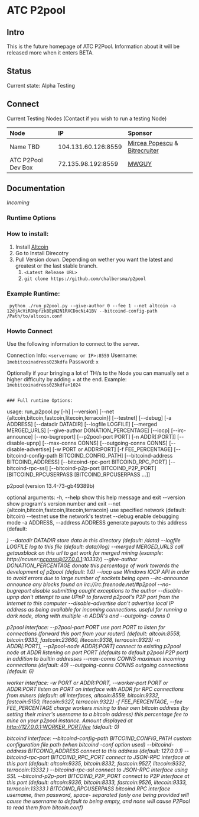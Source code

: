# ATC P2pool

## Intro

This is the future homepage of ATC P2Pool. Information about it will be released more when it enters BETA.

## Status
Current state: Alpha Testing

## Connect 

Current Testing Nodes (Contact if you wish to run a testing Node)

| Node		| IP					| Sponsor								|
|:----------|:----------------------|:--------------------------------------|
| Name TBD  | 104.131.60.126:8559	| [Mircea Popescu](http://trilema.com/) & [Bitrecruiter](http://bitrecruiter.com/) |
| ATC P2Pool Dev Box | 72.135.98.192:8559 | [MWGUY](http://mwguy.us/) |

## Documentation

*Incoming*

### Runtime Options

### How to install:

1. Install [Altcoin](http://therealaltcoin.org/)
1. Go to Install Direcotry
2. Pull Version down. Depending on wether you want the latest and greatest or the last stable branch.
    1. ```<Latest Release URL>```
    2. ```git clone https://github.com/chalbersma/p2pool```

### Example Runtime:

```
 python ./run_p2pool.py --give-author 0 --fee 1 --net altcoin -a 12djAcViRDNpfzkBEpN2N1RXCDocNi41BV --bitcoind-config-path /Path/to/altcoin.conf
```

### Howto Connect

Use the following information to connect to the server.

Connection Info: ```<servername or IP>:8559```
Username: ```1mebitcoinadress023kdfa```
Password: ```x```

Optionally if your bringing a lot of TH/s to the Node you can manually set a higher difficulty by adding +<diff> at the end. Example: ```1mebitcoinadress023kdfa+1024```

```

### Full runtime Options:

```
usage: run_p2pool.py [-h] [--version]
                     [--net {altcoin,bitcoin,fastcoin,litecoin,terracoin}]
                     [--testnet] [--debug] [-a ADDRESS] [--datadir DATADIR]
                     [--logfile LOGFILE] [--merged MERGED_URLS]
                     [--give-author DONATION_PERCENTAGE] [--iocp]
                     [--irc-announce] [--no-bugreport] [--p2pool-port PORT]
                     [-n ADDR[:PORT]] [--disable-upnp] [--max-conns CONNS]
                     [--outgoing-conns CONNS] [--disable-advertise]
                     [-w PORT or ADDR:PORT] [-f FEE_PERCENTAGE]
                     [--bitcoind-config-path BITCOIND_CONFIG_PATH]
                     [--bitcoind-address BITCOIND_ADDRESS]
                     [--bitcoind-rpc-port BITCOIND_RPC_PORT]
                     [--bitcoind-rpc-ssl]
                     [--bitcoind-p2p-port BITCOIND_P2P_PORT]
                     [BITCOIND_RPCUSERPASS [BITCOIND_RPCUSERPASS ...]]

p2pool (version 13.4-73-gb49389b)

optional arguments:
  -h, --help            show this help message and exit
  --version             show program's version number and exit
  --net {altcoin,bitcoin,fastcoin,litecoin,terracoin}
                        use specified network (default: bitcoin)
  --testnet             use the network's testnet
  --debug               enable debugging mode
  -a ADDRESS, --address ADDRESS
                        generate payouts to this address (default: <address
                        requested from bitcoind>)
  --datadir DATADIR     store data in this directory (default: <directory
                        run_p2pool.py is in>/data)
  --logfile LOGFILE     log to this file (default: data/<NET>/log)
  --merged MERGED_URLS  call getauxblock on this url to get work for merged
                        mining (example:
                        http://ncuser:ncpass@127.0.0.1:10332/)
  --give-author DONATION_PERCENTAGE
                        donate this percentage of work towards the development
                        of p2pool (default: 1.0)
  --iocp                use Windows IOCP API in order to avoid errors due to
                        large number of sockets being open
  --irc-announce        announce any blocks found on
                        irc://irc.freenode.net/#p2pool
  --no-bugreport        disable submitting caught exceptions to the author
  --disable-upnp        don't attempt to use UPnP to forward p2pool's P2P port
                        from the Internet to this computer
  --disable-advertise   don't advertise local IP address as being available
                        for incoming connections. useful for running a dark
                        node, along with multiple -n ADDR's and --outgoing-
                        conns 0

p2pool interface:
  --p2pool-port PORT    use port PORT to listen for connections (forward this
                        port from your router!) (default: altcoin:8558,
                        bitcoin:9333, fastcoin:23660, litecoin:9338,
                        terracoin:9323)
  -n ADDR[:PORT], --p2pool-node ADDR[:PORT]
                        connect to existing p2pool node at ADDR listening on
                        port PORT (defaults to default p2pool P2P port) in
                        addition to builtin addresses
  --max-conns CONNS     maximum incoming connections (default: 40)
  --outgoing-conns CONNS
                        outgoing connections (default: 6)

worker interface:
  -w PORT or ADDR:PORT, --worker-port PORT or ADDR:PORT
                        listen on PORT on interface with ADDR for RPC
                        connections from miners (default: all interfaces,
                        altcoin:8559, bitcoin:9332, fastcoin:5150,
                        litecoin:9327, terracoin:9322)
  -f FEE_PERCENTAGE, --fee FEE_PERCENTAGE
                        charge workers mining to their own bitcoin address (by
                        setting their miner's username to a bitcoin address)
                        this percentage fee to mine on your p2pool instance.
                        Amount displayed at http://127.0.0.1:WORKER_PORT/fee
                        (default: 0)

bitcoind interface:
  --bitcoind-config-path BITCOIND_CONFIG_PATH
                        custom configuration file path (when bitcoind -conf
                        option used)
  --bitcoind-address BITCOIND_ADDRESS
                        connect to this address (default: 127.0.0.1)
  --bitcoind-rpc-port BITCOIND_RPC_PORT
                        connect to JSON-RPC interface at this port (default:
                        altcoin:9335, bitcoin:8332, fastcoin:9527,
                        litecoin:9332, terracoin:13332 <read from bitcoin.conf
                        if password not provided>)
  --bitcoind-rpc-ssl    connect to JSON-RPC interface using SSL
  --bitcoind-p2p-port BITCOIND_P2P_PORT
                        connect to P2P interface at this port (default:
                        altcoin:9336, bitcoin:8333, fastcoin:9526,
                        litecoin:9333, terracoin:13333 <read from bitcoin.conf
                        if password not provided>)
  BITCOIND_RPCUSERPASS  bitcoind RPC interface username, then password, space-
                        separated (only one being provided will cause the
                        username to default to being empty, and none will
                        cause P2Pool to read them from bitcoin.conf)
```
